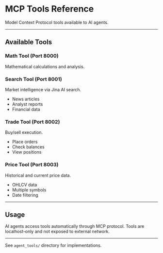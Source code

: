 # MCP Tools Reference

Model Context Protocol tools available to AI agents.

---

## Available Tools

### Math Tool (Port 8000)
Mathematical calculations and analysis.

### Search Tool (Port 8001)
Market intelligence via Jina AI search.
- News articles
- Analyst reports
- Financial data

### Trade Tool (Port 8002)
Buy/sell execution.
- Place orders
- Check balances
- View positions

### Price Tool (Port 8003)
Historical and current price data.
- OHLCV data
- Multiple symbols
- Date filtering

---

## Usage

AI agents access tools automatically through MCP protocol.
Tools are localhost-only and not exposed to external network.

---

See `agent_tools/` directory for implementations.
